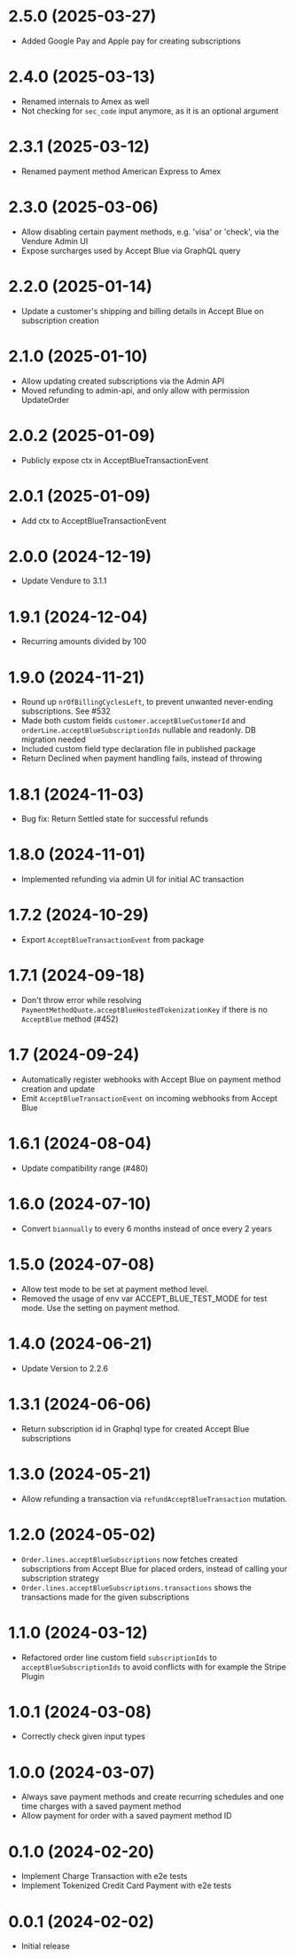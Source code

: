 # 2.5.0 (2025-03-27)

- Added Google Pay and Apple pay for creating subscriptions

# 2.4.0 (2025-03-13)

- Renamed internals to Amex as well
- Not checking for `sec_code` input anymore, as it is an optional argument

# 2.3.1 (2025-03-12)

- Renamed payment method American Express to Amex

# 2.3.0 (2025-03-06)

- Allow disabling certain payment methods, e.g. 'visa' or 'check', via the Vendure Admin UI
- Expose surcharges used by Accept Blue via GraphQL query

# 2.2.0 (2025-01-14)

- Update a customer's shipping and billing details in Accept Blue on subscription creation

# 2.1.0 (2025-01-10)

- Allow updating created subscriptions via the Admin API
- Moved refunding to admin-api, and only allow with permission UpdateOrder

# 2.0.2 (2025-01-09)

- Publicly expose ctx in AcceptBlueTransactionEvent

# 2.0.1 (2025-01-09)

- Add ctx to AcceptBlueTransactionEvent

# 2.0.0 (2024-12-19)

- Update Vendure to 3.1.1

# 1.9.1 (2024-12-04)

- Recurring amounts divided by 100

# 1.9.0 (2024-11-21)

- Round up `nrOfBillingCyclesLeft`, to prevent unwanted never-ending subscriptions. See #532
- Made both custom fields `customer.acceptBlueCustomerId` and `orderLine.acceptBlueSubscriptionIds` nullable and readonly. DB migration needed
- Included custom field type declaration file in published package
- Return Declined when payment handling fails, instead of throwing

# 1.8.1 (2024-11-03)

- Bug fix: Return Settled state for successful refunds

# 1.8.0 (2024-11-01)

- Implemented refunding via admin UI for initial AC transaction

# 1.7.2 (2024-10-29)

- Export `AcceptBlueTransactionEvent` from package

# 1.7.1 (2024-09-18)

- Don't throw error while resolving `PaymentMethodQuote.acceptBlueHostedTokenizationKey` if there is no `AcceptBlue` method (#452)

# 1.7 (2024-09-24)

- Automatically register webhooks with Accept Blue on payment method creation and update
- Emit `AcceptBlueTransactionEvent` on incoming webhooks from Accept Blue

# 1.6.1 (2024-08-04)

- Update compatibility range (#480)

# 1.6.0 (2024-07-10)

- Convert `biannually` to every 6 months instead of once every 2 years

# 1.5.0 (2024-07-08)

- Allow test mode to be set at payment method level.
- Removed the usage of env var ACCEPT_BLUE_TEST_MODE for test mode. Use the setting on payment method.

# 1.4.0 (2024-06-21)

- Update Version to 2.2.6

# 1.3.1 (2024-06-06)

- Return subscription id in Graphql type for created Accept Blue subscriptions

# 1.3.0 (2024-05-21)

- Allow refunding a transaction via `refundAcceptBlueTransaction` mutation.

# 1.2.0 (2024-05-02)

- `Order.lines.acceptBlueSubscriptions` now fetches created subscriptions from Accept Blue for placed orders, instead of calling your subscription strategy
- `Order.lines.acceptBlueSubscriptions.transactions` shows the transactions made for the given subscriptions

# 1.1.0 (2024-03-12)

- Refactored order line custom field `subscriptionIds` to `acceptBlueSubscriptionIds` to avoid conflicts with for example the Stripe Plugin

# 1.0.1 (2024-03-08)

- Correctly check given input types

# 1.0.0 (2024-03-07)

- Always save payment methods and create recurring schedules and one time charges with a saved payment method
- Allow payment for order with a saved payment method ID

# 0.1.0 (2024-02-20)

- Implement Charge Transaction with e2e tests
- Implement Tokenized Credit Card Payment with e2e tests

# 0.0.1 (2024-02-02)

- Initial release
